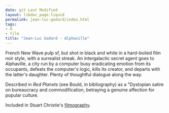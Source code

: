 ```yaml
---
date: git Last Modified
layout: libdoc_page.liquid
permalink: jean-luc-godard/index.html
tags:
- A
- film
title: "Jean-Luc Godard - Alphaville"
---
```


French New Wave pulp sf, but shot in black  and white in a hard-boiled film noir style, with a surrealist streak. An  intergalactic secret agent goes to Alphaville, a city run by a computer busy  eradicating emotion from its occupants, defeats the computer's logic, kills its  creator, and departs with the latter's daughter. Plenty of thoughtful dialogue  along the way.

Described in _Red Planets_ (see Bould, in bibliography) as a "Dystopian satire on  bureaucracy and commodification, betraying a genuine affection for popular  culture.

Included in Stuart Christie's <a href="http://www.christiebooks.com/player/anarchy.html">filmography</a>.
